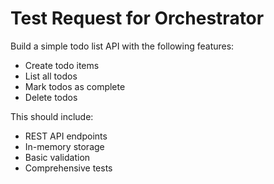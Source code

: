 # Test Request for Orchestrator

Build a simple todo list API with the following features:
- Create todo items
- List all todos
- Mark todos as complete
- Delete todos

This should include:
- REST API endpoints
- In-memory storage
- Basic validation
- Comprehensive tests